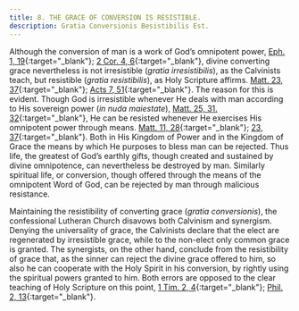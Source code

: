 ```yaml
---
title: 8. THE GRACE OF CONVERSION IS RESISTIBLE.
description: Gratia Conversionis Besistibilis Est.
---
```


Although the conversion of man is a work of God’s omnipotent power, [Eph. 1, 19](https://biblehub.com/crossref/ephesians/1-19.htm){:target="_blank"}; [2 Cor. 4, 6](https://biblehub.com/crossref/2_corinthians/4-6.htm){:target="_blank"}, divine converting grace nevertheless is not irresistible (_gratia irresistibilis_), as the Calvinists teach, but resistible (_gratia resistibilis_), as Holy Scripture affirms. [Matt. 23, 37](https://biblehub.com/crossref/matthew/23-37.htm){:target="_blank"}; [Acts 7, 51](https://biblehub.com/crossref/acts/7-51.htm){:target="_blank"}. The reason for this is evident. Though God is irresistible whenever He deals with man according to His sovereign power (_in nuda maiestate_), [Matt. 25, 31. 32](https://www.bibleref.com/biblepassage/?search=Matthew_25:31-32){:target="_blank"}, He can be resisted whenever He exercises His omnipotent power through means. [Matt. 11, 28](https://biblehub.com/crossref/matthew/11-28.htm){:target="_blank"}; [23, 37](https://biblehub.com/crossref/matthew/23-37.htm){:target="_blank"}. Both in His Kingdom of Power and in the Kingdom of Grace the means by which He purposes to bless man can be rejected. Thus life, the greatest of God’s earthly gifts, though created and sustained by divine omnipotence, can nevertheless be destroyed by man. Similarly spiritual life, or conversion, though offered through the means of the omnipotent Word of God, can be rejected by man through malicious resistance. 

Maintaining the resistibility of converting grace (_gratia conversionis_), the confessional Lutheran Church disavows both Calvinism and synergism. Denying the universality of grace, the Calvinists declare that the elect are regenerated by irresistible grace, while to the non-elect only common grace is granted. The synergists, on the other hand, conclude from the resistibility of grace that, as the sinner can reject the divine grace offered to him, so also he can cooperate with the Holy Spirit in his conversion, by rightly using the spiritual powers granted to him. Both errors are opposed to the clear teaching of Holy Scripture on this point, [1 Tim. 2, 4](https://biblehub.com/crossref/1_timothy/2-4.htm){:target="_blank"}; [Phil. 2, 13](https://biblehub.com/crossref/philippians/2-13.htm){:target="_blank"}. 
